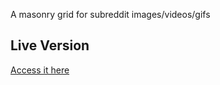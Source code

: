 A masonry grid for subreddit images/videos/gifs

## Live Version

[Access it here](https://piccitr.netlify.com/)
